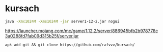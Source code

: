 # kursach

```sh
java -Xmx1024M -Xms1024M -jar server1-12-2.jar nogui
```

https://launcher.mojang.com/mc/game/1.12.2/server/886945bfb2b978778c3a0288fd7fab09d315b25f/server.jar

```shell
apk add git && git clone https://github.com/rafvvv/kursach/
```
